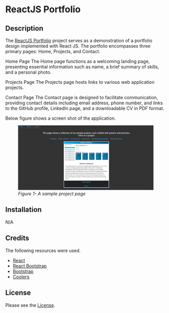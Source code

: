 # ReactJS Portfolio

## Description

The [ReactJS Portfolio](https://foroughgoudarzi.github.io/ReactJS-Portfolio/) project serves as a demonstration of a portfolio design implemented with React JS. The portfolio encompasses three primary pages: Home, Projects, and Contact.

Home Page
The Home page functions as a welcoming landing page, presenting essential information such as name, a brief summary of skills, and a personal photo.

Projects Page
The Projects page hosts links to various web application projects.

Contact Page
The Contact page is designed to facilitate communication, providing contact details including email address, phone number, and links to the GitHub profile, LinkedIn page, and a downloadable CV in PDF format.

Below figure shows a screen shot of the application.

<figure>
    <img src="./src/images/portfolio.png" width="600"/>
    <figcaption><em>Figure 1- A sample project page</em></figcaption>
</figure>

## Installation

N/A

## Credits

The following resources were used.

- [React](https://react.dev/)
- [React Bootstrap](https://react-bootstrap.github.io/)
- [Bootstrap](https://getbootstrap.com/)
- [Coolers](https://coolors.co/)

## License

Please see the [License](./LICENSE).
